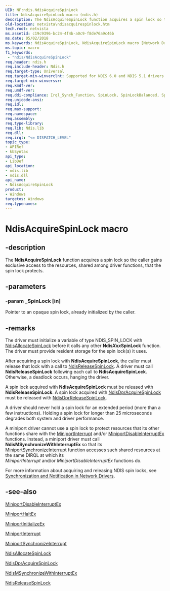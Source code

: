 ```yaml
---
UID: NF:ndis.NdisAcquireSpinLock
title: NdisAcquireSpinLock macro (ndis.h)
description: The NdisAcquireSpinLock function acquires a spin lock so the caller gains exclusive access to the resources, shared among driver functions, that the spin lock protects.
old-location: netvista\ndisacquirespinlock.htm
tech.root: netvista
ms.assetid: c19c9396-bc24-4f4b-a0c9-f8de76a9c46b
ms.date: 05/02/2018
ms.keywords: NdisAcquireSpinLock, NdisAcquireSpinLock macro [Network Drivers Starting with Windows Vista], ndis/NdisAcquireSpinLock, ndis_spin_lock_ref_54c55d32-a190-4454-ad0d-670427754b8b.xml, netvista.ndisacquirespinlock
ms.topic: macro
f1_keywords:
 - "ndis/NdisAcquireSpinLock"
req.header: ndis.h
req.include-header: Ndis.h
req.target-type: Universal
req.target-min-winverclnt: Supported for NDIS 6.0 and NDIS 5.1 drivers (see    NdisAcquireSpinLock (NDIS   5.1)) in Windows Vista. Supported for NDIS 5.1 drivers (see    NdisAcquireSpinLock (NDIS   5.1)) in Windows XP.
req.target-min-winversvr: 
req.kmdf-ver: 
req.umdf-ver: 
req.ddi-compliance: Irql_Synch_Function, SpinLock, SpinLockBalanced, SpinLockDpr, SpinLockDprRelease, SpinlockRelease
req.unicode-ansi: 
req.idl: 
req.max-support: 
req.namespace: 
req.assembly: 
req.type-library: 
req.lib: Ndis.lib
req.dll: 
req.irql: "<= DISPATCH_LEVEL"
topic_type:
- APIRef
- kbSyntax
api_type:
- LibDef
api_location:
- ndis.lib
- ndis.dll
api_name:
- NdisAcquireSpinLock
product:
- Windows
targetos: Windows
req.typenames: 
---
```


# NdisAcquireSpinLock macro


## -description


The
  <b>NdisAcquireSpinLock</b> function acquires a spin lock so the caller gains exclusive access to the
  resources, shared among driver functions, that the spin lock protects.


## -parameters




### -param _SpinLock [in]

Pointer to an opaque spin lock, already initialized by the caller.


## -remarks



The driver must initialize a variable of type NDIS_SPIN_LOCK with 
    <a href="https://docs.microsoft.com/windows-hardware/drivers/ddi/content/ndis/nf-ndis-ndisallocatespinlock">NdisAllocateSpinLock</a> before it calls
    any other 
    <b>Ndis<i>Xxx</i>SpinLock</b> function. The driver must provide resident storage for the spin lock(s) it uses.

After acquiring a spin lock with 
    <b>NdisAcquireSpinLock</b>, the caller must release that lock with a call to 
    <a href="https://docs.microsoft.com/windows-hardware/drivers/ddi/content/ndis/nf-ndis-ndisreleasespinlock">NdisReleaseSpinLock</a>. A driver must
    call 
    <b>NdisReleaseSpinLock</b> following each call to 
    <b>NdisAcquireSpinLock</b>. Otherwise, a deadlock occurs, hanging the driver.

A spin lock acquired with 
    <b>NdisAcquireSpinLock</b> must be released with 
    <b>NdisReleaseSpinLock</b>. A spin lock acquired with 
    <a href="https://docs.microsoft.com/windows-hardware/drivers/ddi/content/ndis/nf-ndis-ndisdpracquirespinlock">NdisDprAcquireSpinLock</a> must be
    released with 
    <a href="https://docs.microsoft.com/windows-hardware/drivers/ddi/content/ndis/nf-ndis-ndisdprreleasespinlock">NdisDprReleaseSpinLock</a>.

A driver should never hold a spin lock for an extended period (more than a few instructions). Holding
    a spin lock for longer than 25 microseconds degrades both system and driver performance.

A miniport driver cannot use a spin lock to protect resources that its other functions share with the 
    <a href="https://docs.microsoft.com/windows-hardware/drivers/ddi/content/ndis/nc-ndis-miniport_isr">MiniportInterrupt</a> and/or 
    <a href="https://docs.microsoft.com/windows-hardware/drivers/ddi/content/ndis/nc-ndis-miniport_disable_interrupt">
    MiniportDisableInterruptEx</a> functions. Instead, a miniport driver must call 
    <b>NdisMSynchronizeWithInterruptEx</b> so that its 
    <a href="https://docs.microsoft.com/windows-hardware/drivers/ddi/content/ndis/nc-ndis-miniport_synchronize_interrupt">
    MiniportSynchronizeInterrupt</a> function accesses such shared resources at the same DIRQL at which its    
    <i>MiniportInterrupt</i> and/or 
    <i>MiniportDisableInterruptEx</i> functions do.

For more information about acquiring and releasing NDIS spin locks, see 
    <a href="https://docs.microsoft.com/windows-hardware/drivers/network/synchronization-and-notification-in-network-drivers">Synchronization
    and Notification in Network Drivers</a>.




## -see-also




<a href="https://docs.microsoft.com/windows-hardware/drivers/ddi/content/ndis/nc-ndis-miniport_disable_interrupt">MiniportDisableInterruptEx</a>



<a href="https://docs.microsoft.com/windows-hardware/drivers/ddi/content/ndis/nc-ndis-miniport_halt">MiniportHaltEx</a>



<a href="https://docs.microsoft.com/windows-hardware/drivers/ddi/content/ndis/nc-ndis-miniport_initialize">MiniportInitializeEx</a>



<a href="https://docs.microsoft.com/windows-hardware/drivers/ddi/content/ndis/nc-ndis-miniport_isr">MiniportInterrupt</a>



<a href="https://docs.microsoft.com/windows-hardware/drivers/ddi/content/ndis/nc-ndis-miniport_synchronize_interrupt">
   MiniportSynchronizeInterrupt</a>



<a href="https://docs.microsoft.com/windows-hardware/drivers/ddi/content/ndis/nf-ndis-ndisallocatespinlock">NdisAllocateSpinLock</a>



<a href="https://docs.microsoft.com/windows-hardware/drivers/ddi/content/ndis/nf-ndis-ndisdpracquirespinlock">NdisDprAcquireSpinLock</a>



<a href="https://docs.microsoft.com/windows-hardware/drivers/ddi/content/ndis/nf-ndis-ndismsynchronizewithinterruptex">
   NdisMSynchronizeWithInterruptEx</a>



<a href="https://docs.microsoft.com/windows-hardware/drivers/ddi/content/ndis/nf-ndis-ndisreleasespinlock">NdisReleaseSpinLock</a>
 

 

